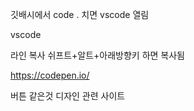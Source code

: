 깃배시에서 code . 치면 vscode 열림



vscode

라인 복사 쉬프트+알트+아래방향키 하면 복사됨



https://codepen.io/

버튼 같은것 디자인 관련 사이트